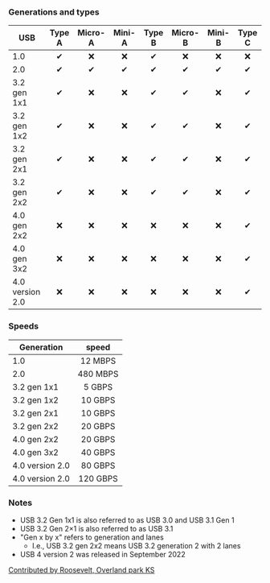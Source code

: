 ### Generations and types

|USB            |Type A  |Micro-A|Mini-A|Type B|Micro-B|Mini-B|Type C|
|---------------|:-----:|:------:|:----:|:----:|:----:|:-----:|:----:|
|1.0	        |✔      |❌     |❌   |✔     | ❌    |❌   |❌    |
|2.0	        |✔      |✔      |✔    |✔     | ✔     |✔    |✔     |
|3.2 gen 1x1    |✔      |❌     |❌   |✔     | ✔     |❌   |✔     |
|3.2 gen 1x2    |✔      |❌     |❌   |✔     | ✔     |❌   |✔     |
|3.2 gen 2x1	|✔      |❌     |❌   |✔     | ✔     |❌   |✔     |
|3.2 gen 2x2	|✔      |❌     |❌   |✔     | ✔     |❌   |✔     |
|4.0 gen 2x2	|❌     |❌     |❌   |❌    | ❌    |❌   |✔     |
|4.0 gen 3x2    |❌     |❌     |❌   |❌    | ❌    |❌   |✔     |
|4.0 version 2.0|❌     |❌     |❌   |❌    | ❌    |❌   |✔     |


### Speeds

|Generation     |speed    |
|---------------|:-------:|
|1.0            |12 MBPS  |
|2.0            |480 MBPS |
|3.2 gen 1x1	|5 GBPS   |
|3.2 gen 1x2	|10 GBPS  |
|3.2 gen 2x1	|10 GBPS  |
|3.2 gen 2x2    |20 GBPS  |
|4.0 gen 2x2    |20 GBPS  |
|4.0 gen 3x2    |40 GBPS  |
|4.0 version 2.0|80 GBPS  |
|4.0 version 2.0|120 GBPS |

### Notes

- USB 3.2 Gen 1x1 is also referred to as USB 3.0 and USB 3.1 Gen 1
- USB 3.2 Gen 2×1 is also referred to as USB 3.1
- "Gen x by x" refers to generation and lanes  
    - I.e., USB 3.2 gen 2x2 means USB 3.2 generation 2 with 2 lanes
- USB 4 version 2 was released in September 2022

[Contributed by Roosevelt, Overland park KS](#footer)
